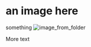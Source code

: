 # an image here

something
![image_from_folder](/Users/jmontana/.config/nvim/plugins/presentations/testing.png)

More text
